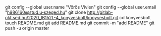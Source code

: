 git config --global user.name "Vörös Vivien"
git config --global user.email "h986160@stud.u-szeged.hu"
git clone http://gitlab-okt.sed.hu/2020_IB152L-4_konyvesbolt/konyvesbolt.git
cd konyvesbolt touch README.md git add README.md git commit -m "add README"
git push -u origin master

